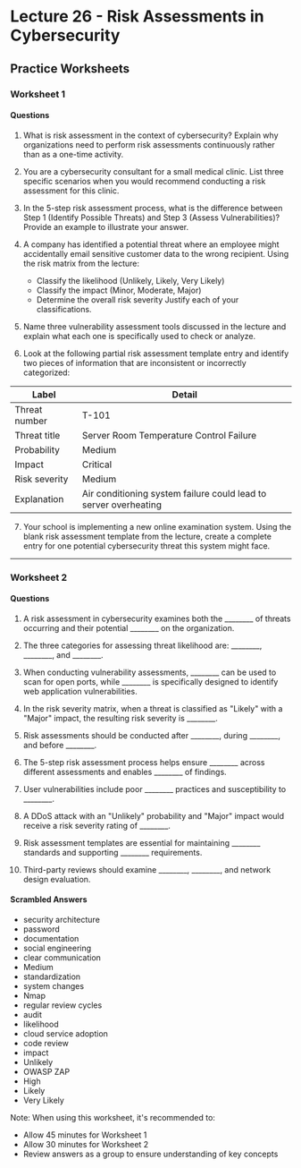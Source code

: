 # Lecture 26 - Risk Assessments in Cybersecurity

## Practice Worksheets

### Worksheet 1

#### Questions

1. What is risk assessment in the context of cybersecurity? Explain why organizations need to perform risk assessments continuously rather than as a one-time activity.

2. You are a cybersecurity consultant for a small medical clinic. List three specific scenarios when you would recommend conducting a risk assessment for this clinic.

3. In the 5-step risk assessment process, what is the difference between Step 1 (Identify Possible Threats) and Step 3 (Assess Vulnerabilities)? Provide an example to illustrate your answer.

4. A company has identified a potential threat where an employee might accidentally email sensitive customer data to the wrong recipient. Using the risk matrix from the lecture:
   - Classify the likelihood (Unlikely, Likely, Very Likely)
   - Classify the impact (Minor, Moderate, Major)
   - Determine the overall risk severity
   Justify each of your classifications.

5. Name three vulnerability assessment tools discussed in the lecture and explain what each one is specifically used to check or analyze.

6. Look at the following partial risk assessment template entry and identify two pieces of information that are inconsistent or incorrectly categorized:

| Label | Detail |
|-------|--------|
| Threat number | T-101 |
| Threat title | Server Room Temperature Control Failure |
| Probability | Medium |
| Impact | Critical |
| Risk severity | Medium |
| Explanation | Air conditioning system failure could lead to server overheating |

7. Your school is implementing a new online examination system. Using the blank risk assessment template from the lecture, create a complete entry for one potential cybersecurity threat this system might face.

---

### Worksheet 2

#### Questions

1. A risk assessment in cybersecurity examines both the ________ of threats occurring and their potential ________ on the organization.

2. The three categories for assessing threat likelihood are: ________, ________, and ________.

3. When conducting vulnerability assessments, ________ can be used to scan for open ports, while ________ is specifically designed to identify web application vulnerabilities.

4. In the risk severity matrix, when a threat is classified as "Likely" with a "Major" impact, the resulting risk severity is ________.

5. Risk assessments should be conducted after ________, during ________, and before ________.

6. The 5-step risk assessment process helps ensure ________ across different assessments and enables ________ of findings.

7. User vulnerabilities include poor ________ practices and susceptibility to ________.

8. A DDoS attack with an "Unlikely" probability and "Major" impact would receive a risk severity rating of ________.

9. Risk assessment templates are essential for maintaining ________ standards and supporting ________ requirements.

10. Third-party reviews should examine ________, ________, and network design evaluation.

#### Scrambled Answers

- security architecture
- password
- documentation
- social engineering
- clear communication
- Medium
- standardization
- system changes
- Nmap
- regular review cycles
- audit
- likelihood
- cloud service adoption
- code review
- impact
- Unlikely
- OWASP ZAP
- High
- Likely
- Very Likely

Note: When using this worksheet, it's recommended to:

- Allow 45 minutes for Worksheet 1
- Allow 30 minutes for Worksheet 2
- Review answers as a group to ensure understanding of key concepts